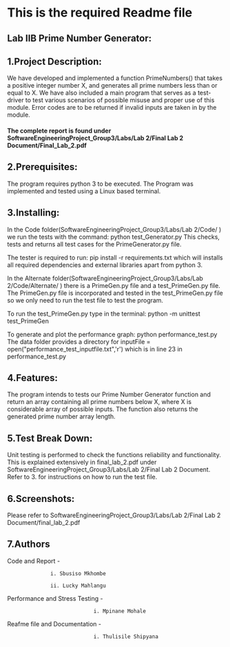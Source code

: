 # This is the required Readme file

## Lab IIB Prime Number Generator:


## 1.Project Description:

We have developed and implemented a function PrimeNumbers() that takes a positive
integer number X, and generates all prime numbers less than or equal to X. We have also included a main program that serves as a test-driver to test various scenarios of possible misuse and proper use of this module. Error codes are to be returned if invalid inputs are taken in by the module. 

#### The complete report is found under SoftwareEngineeringProject_Group3/Labs/Lab 2/Final Lab 2 Document/Final_Lab_2.pdf


## 2.Prerequisites:

The program requires python 3 to be executed. The Program was implemented and tested using a Linux based terminal. 


## 3.Installing:

In the Code folder(SoftwareEngineeringProject_Group3/Labs/Lab 2/Code/
) we run the tests with the command: python test_Generator.py
This checks, tests and returns all test cases for the PrimeGenerator.py file. 

The tester is required to run: pip install -r requirements.txt which will installs all  required dependencies and external libraries apart from python 3.

In the Alternate folder(SoftwareEngineeringProject_Group3/Labs/Lab 2/Code/Alternate/
) there is a PrimeGen.py file and a test_PrimeGen.py file.
The PrimeGen.py file is incorporated and tested in the test_PrimeGen.py file so we only need to run the test file to test the program.

To run the test_PrimeGen.py type in the terminal: python -m unittest test_PrimeGen

To generate and plot the performance graph: python performance_test.py
The data folder provides a directory for inputFile = open("performance_test_inputfile.txt",'r') which is in line 23 in performance_test.py


## 4.Features:

The program intends to tests our Prime Number Generator function and return an array containing all prime numbers below X, where X is considerable array of possible inputs. The function also returns the generated prime number array length.


## 5.Test Break Down:

Unit testing is performed to check the functions reliability and functionality. This is explained extensively in final_lab_2.pdf under SoftwareEngineeringProject_Group3/Labs/Lab 2/Final Lab 2 Document.
Refer to 3. for instructions on how to run the test file.


## 6.Screenshots:

Please refer to SoftwareEngineeringProject_Group3/Labs/Lab 2/Final Lab 2 Document/final_lab_2.pdf


## 7.Authors

Code and Report - 

                  i. Sbusiso Mkhombe

                  ii. Lucky Mahlangu

Performance and Stress Testing - 

                                i. Mpinane Mohale

Reafme file and Documentation - 
                    
                                i. Thulisile Shipyana

